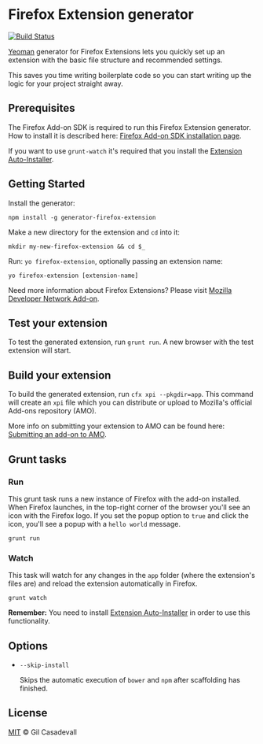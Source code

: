 # Firefox Extension generator
[![Build Status](https://secure.travis-ci.org/dgil/generator-firefox-extension.png?branch=master)](https://travis-ci.org/dgil/generator-firefox-extension)

[Yeoman](http://yeoman.io) generator for Firefox Extensions lets you quickly set up an extension with the basic file structure and recommended settings.

This saves you time writing boilerplate code so you can start writing up the logic for your project straight away.

## Prerequisites

The Firefox Add-on SDK is required to run this Firefox Extension generator. How to install it is described here: [Firefox Add-on SDK installation page](https://developer.mozilla.org/en-US/Add-ons/SDK/Tutorials/Installation).

If you want to use `grunt-watch` it's required that you install the [Extension Auto-Installer](https://addons.mozilla.org/en-US/firefox/addon/autoinstaller/).


## Getting Started

Install the generator:

```
npm install -g generator-firefox-extension
```

Make a new directory for the extension and `cd` into it:

```
mkdir my-new-firefox-extension && cd $_
```

Run: `yo firefox-extension`, optionally passing an extension name:

```
yo firefox-extension [extension-name]
```

Need more information about Firefox Extensions? Please visit [Mozilla Developer Network Add-on](https://developer.mozilla.org/en-US/Add-ons/SDK).

## Test your extension

To test the generated extension, run `grunt run`. A new browser with the test extension will start.

## Build your extension

To build the generated extension, run `cfx xpi --pkgdir=app`. This command will create an `xpi` file which you can distribute or upload to Mozilla's official Add-ons repository (AMO).

More info on submitting your extension to AMO can be found here: [Submitting an add-on to AMO](https://developer.mozilla.org/en-US/Add-ons/Submitting_an_add-on_to_AMO).
 
## Grunt tasks

### Run

This grunt task runs a new instance of Firefox with the add-on installed. When Firefox launches, in the top-right corner of the browser you'll see an icon with the Firefox logo. If you set the popup option to `true` and click the icon, you'll see a popup with a `hello world` message.


```
grunt run
```


### Watch

This task will watch for any changes in the `app` folder (where the extension's files are) and reload the extension automatically in Firefox. 

```
grunt watch
```
**Remember:** You need to install [Extension Auto-Installer](https://addons.mozilla.org/en-US/firefox/addon/autoinstaller/) in order to use this functionality.

## Options

* `--skip-install`

  Skips the automatic execution of `bower` and `npm` after
  scaffolding has finished.

## License

[MIT](https://github.com/dgil/generator-firefox-extension/blob/master/LICENSE) © Gil Casadevall
